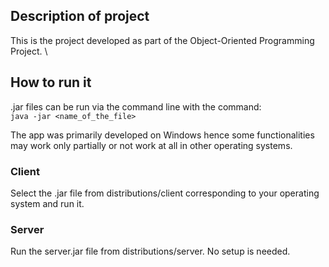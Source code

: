 ## Description of project

This is the project developed as part of the Object-Oriented Programming Project. \

## How to run it

.jar files can be run via the command line with the command: \
`java -jar <name_of_the_file>`

The app was primarily developed on Windows hence some functionalities may work only partially or not work
at all in other operating systems.

### Client

Select the .jar file from distributions/client corresponding to your operating system and run it.

### Server

Run the server.jar file from distributions/server. No setup is needed.  

